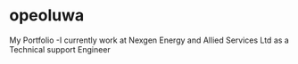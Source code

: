 # opeoluwa
My Portfolio
-I currently work at Nexgen Energy and Allied Services Ltd as a Technical support Engineer
